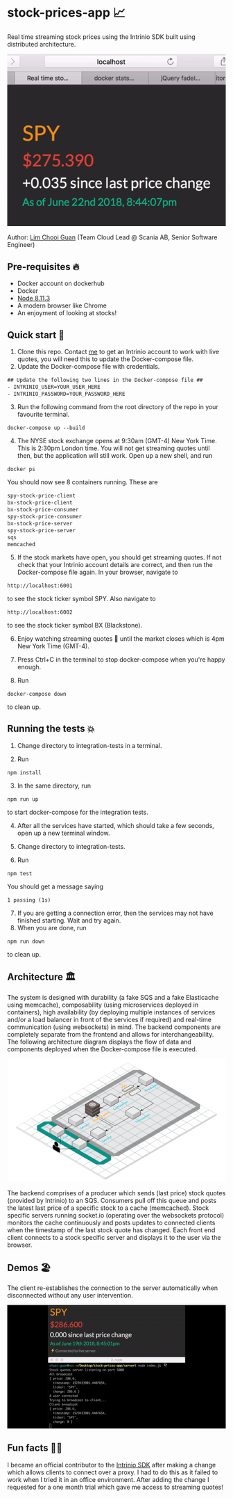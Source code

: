 # stock-prices-app 📈
Real time streaming stock prices using the Intrinio SDK built using distributed architecture.

![Real time streaming! Awesome!](https://raw.githubusercontent.com/minimice/stock-prices-app/master/demos/demo.gif)

Author: [Lim Chooi Guan](https://www.linkedin.com/in/cgl88/) (Team Cloud Lead @ Scania AB, Senior Software Engineer)

## Pre-requisites 🔥
* Docker account on dockerhub  
* Docker  
* [Node 8.11.3](https://nodejs.org/en/download/)
* A modern browser like Chrome
* An enjoyment of looking at stocks!

## Quick start 🍕
1. Clone this repo.  Contact [me](https://www.linkedin.com/in/cgl88/) to get an Intrinio account to work with live quotes, you will need this to update the Docker-compose file.
2. Update the Docker-compose file with credentials.
```
## Update the following two lines in the Docker-compose file ##
- INTRINIO_USER=YOUR_USER_HERE
- INTRINIO_PASSWORD=YOUR_PASSWORD_HERE
```
3. Run the following command from the root directory of the repo in your favourite terminal.
```
docker-compose up --build
```
4. The NYSE stock exchange opens at 9:30am (GMT-4) New York Time.  This is 2:30pm London time.  You will not get streaming quotes until then, but the application will still work.  Open up a new shell, and run
```
docker ps
```
You should now see 8 containers running.  These are
```
spy-stock-price-client
bx-stock-price-client
bx-stock-price-consumer
spy-stock-price-consumer
bx-stock-price-server
spy-stock-price-server
sqs
memcached
```
5. If the stock markets have open, you should get streaming quotes.  If not check that your Intrinio account details are correct, and then run the Docker-compose file again.  In your browser, navigate to
```
http://localhost:6001
```
to see the stock ticker symbol SPY.  Also navigate to
```
http://localhost:6002
```
to see the stock ticker symbol BX (Blackstone).

6. Enjoy watching streaming quotes 🎉 until the market closes which is 4pm New York Time (GMT-4).

7. Press Ctrl+C in the terminal to stop docker-compose when you're happy enough.

8. Run
```
docker-compose down
```
to clean up.

## Running the tests 💥
1. Change directory to integration-tests in a terminal.

2. Run
```
npm install
```

3. In the same directory, run
```
npm run up
```
to start docker-compose for the integration tests.

4. After all the services have started, which should take a few seconds, open up a new terminal window.

5. Change directory to integration-tests.

6. Run
```
npm test
```
You should get a message saying
```
1 passing (1s)
```
7. If you are getting a connection error, then the services may not have finished starting.  Wait and try again.
8. When you are done, run
```
npm run down
```
to clean up.

## Architecture 🏛
The system is designed with durability (a fake SQS and a fake Elasticache using memcache), composability (using microservices deployed in containers), high availability (by deploying multiple instances of services and/or a load balancer in front of the services if required) and real-time communication (using websockets) in mind.  The backend components are completely separate from the frontend and allows for interchangeability.  The following architecture diagram displays the flow of data and components deployed when the Docker-compose file is executed.

![Awesome!](https://raw.githubusercontent.com/minimice/stock-prices-app/master/docs/architecture.png)

The backend comprises of a producer which sends (last price) stock quotes (provided by Intrinio) to an SQS.  Consumers pull off this queue and posts the latest last price of a specific stock to a cache (memcached).  Stock specific servers running socket.io (operating over the websockets protocol) monitors the cache continuously and posts updates to connected clients when the timestamp of the last stock quote has changed.  Each front end client connects to a stock specific server and displays it to the user via the browser.

## Demos 🏖
The client re-establishes the connection to the server automatically when disconnected without any user intervention.

![Reconnection! Awesome!](https://raw.githubusercontent.com/minimice/stock-prices-app/master/demos/connectiondemo.gif)

## Fun facts 🍄🤪
I became an official contributor to the [Intrinio SDK](https://github.com/intrinio/intrinio-realtime-node-sdk/graphs/contributors) after making a change which allows clients to connect over a proxy.  I had to do this as it failed to work when I tried it in an office environment.  After adding the change I requested for a one month trial which gave me access to streaming quotes!
